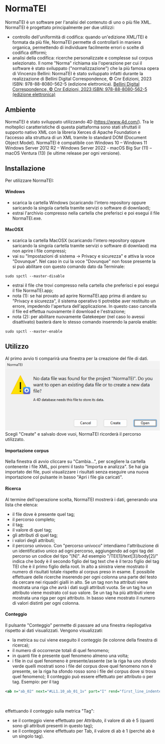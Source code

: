 # NormaTEI
NormaTEI è un software per l'analisi del contenuto di uno o più file XML.
NormaTEI è progettato principalmente per due utilizzi:
 - controllo dell'uniformità di codifica: quando un'edizione XML/TEI è formata da più file, NormaTEI permette di controllarli in maniera organica, permettendo di individuare facilmente errori o scelte di codifica difformi;
 - analisi della codifica: ricerche personalizzate e complesse sul corpus selezionato.
Il nome "Norma" richiama sia l'operazione per cui il software è stato sviluppato ("normalizzazione") che la più famosa opera di Vincenzo Bellini: NormaTEI è stato sviluppato infatti durante la realizzazione di Bellini Digital Correspondence, © Cnr Edizioni, 2023 ISBN: 978-88-8080-562-5 (edizione elettronica). 
[Bellini Digital Correspondence, © Cnr Edizioni, 2023 ISBN: 978-88-8080-562-5 (edizione elettronica)](http://bellinicorrespondence.cnr.it "Bellini Digital Correspondence, © Cnr Edizioni, 2023 ISBN: 978-88-8080-562-5 (edizione elettronica)")

## Ambiente
NormaTEI è stato sviluppato utilizzando 4D (https://www.4d.com/).
Tra le molteplici caratteristiche di questa piattaforma sono stati sfruttati il supporto nativo XML con la libreria Xerces di Apache Foundation e l’accesso alla struttura di un XML tramite lo standard DOM (Document Object Model).
NormaTEI è compatibile con Windows 10 – Windows 11 Windows Server 2012 R2 – Windows Server 2022 - macOS Big Sur (11) – macOS Ventura (13) (le ultime release per ogni versione).

## Installazione
Per utilizzare NormaTEI:

#### Windows
  - scarica la cartella Windows (scaricando l'intero repository oppure saricando la singola cartella tramite servizi o software di downlaod);
  - estrai l'archivio compresso nella cartella che preferisci e poi esegui il file NormaTEI.exe.

#### MacOSX 
  - scarica la cartella MacOSX (scaricando l'intero repository oppure saricando la singola cartella tramite servizi o software di downlaod) ma non aprire i file compressi;
  - vai su "Impostazioni di sistema -> Privacy e sicurezza" e attiva la voce "Dovunque". Nel caso in cui la voce "Dovunque" non fosse presente la si può abilitare con questo comando dato da Terminale:

```
sudo spctl --master-disable
```
  - estrai il file che trovi compresso nella cartella che preferisci e poi esegui il file NormaTEI.app;
  - nota (1): se hai provato ad aprire  NormaTEI.app prima di andare su "Privacy e sicurezza", il sistema operativo ti potrebbe aver restituito un errore, impedendo l'apertura dell'applicazione. In questo caso cancella il file ed effettua nuovamente il download e l'estrazione;
  - nota (2): per abilitare nuovamente Gatekeeper (nel caso lo avessi disattivato) basterà dare lo stesso comando inserendo la parola enable:

```
sudo spctl --master-enable
```

## Utilizzo
Al primo avvio ti comparirà una finestra per la creazione del file di dati. 
![Crea un nuovo file dati](https://github.com/pierpaolosichera/NormaTEI/blob/main/README_images/01_NewDataFile.png)
Scegli "Create" e salvalo dove vuoi, NormaTEI ricorderà il percorso utilizzato.


#### Importazione corpus
Nella finestra di avvio cliccare su "Cambia...", per scegliere la cartella contenente i file XML, poi premi il tasto "Importa e analizza".
Se hai gia importato dei file, puoi visualizzare i risultati senza eseguire una nuova importazione col pulsante in basso "Apri i file gia caricati".

#### Ricerca
Al termine dell'operazione scelta, NormaTEI mostrerà i dati, generando una lista che elenca:
  - il file dove è presente quel tag;
  - il percorso completo;
  - il tag;
  - il valore di quel tag;
  - gli attributi di quel tag;
  - i valori degli attributi;
  - il percorso univoco. 
  Con "percorso univoco" intendiamo l'attribuzione di un identificativo unico ad ogni percorso, aggiungendo ad ogni tag del percorso un codice del tipo "[N]". Ad esempio "/TEI[1]/text[3]/body[2]/" indica che body è il secondo figlio del tag text che è il terzo figlio del tag TEI che è il primo figlio della root.
In alto a sinistra viene mostrato il numero di risultati totale rispetto al corpus preso in esame. 
È possibile effettuare delle ricerche inserendo per ogni colonna una parte del testo da cercare nei riquadri gialli in alto.
Se un tag non ha attributi viene mostrata una riga che avrà i dati sugli attributi vuota. Se un tag ha un attributo viene mostrato col suo valore. Se un tag ha più attributi viene mostrata una riga per ogni attributo.
In basso viene mostrato il numero di valori distinti per ogni colonna.

#### Conteggio
Il pulsante "Conteggio" permette di passare ad una finestra riepilogativa rispetto ai dati visualizzati.
Vengono visualizzati:
  - la metrica su cui viene eseguito il conteggio (le colonne della finestra di ricerca);
  - il numero di occorrenze totali di quel fenomeno;
  - in quanti file è presente quel fenomeno almeno una volta;
  - i file in cui quel fenomeno è presente/assente (se la riga ha uno sfondo verde quelli mostrati sono i file del corpus dove quel fenomeno non è presente, se la riga ha sfondo rosso sono i file del corpus dove si trova quel fenomeno);
Il conteggio può essere effettuato per attributo o per tag. Esempio: per il tag
```xml
<ab n="ab_02" next="#LL1.10_ab_01_1v" part="I" rend="first_line_indented" type="parag" xml:id="LL1.10_ab_01_1r">

  
```

effettuando il conteggio sulla metrica "Tag":
  - se il conteggio viene effettuato per Attributo, il valore di ab è 5 (quanti sono gli attributi presenti in questo tag);
  - se il conteggio viene effettuato per Tab, il valore di ab è 1 (perché ab è un singolo tag).



